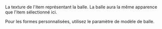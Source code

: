 La texture de l'item représentant la balle. La balle aura la même apparence que l'item sélectionné ici.

Pour les formes personnalisées, utilisez le paramètre de modèle de balle.